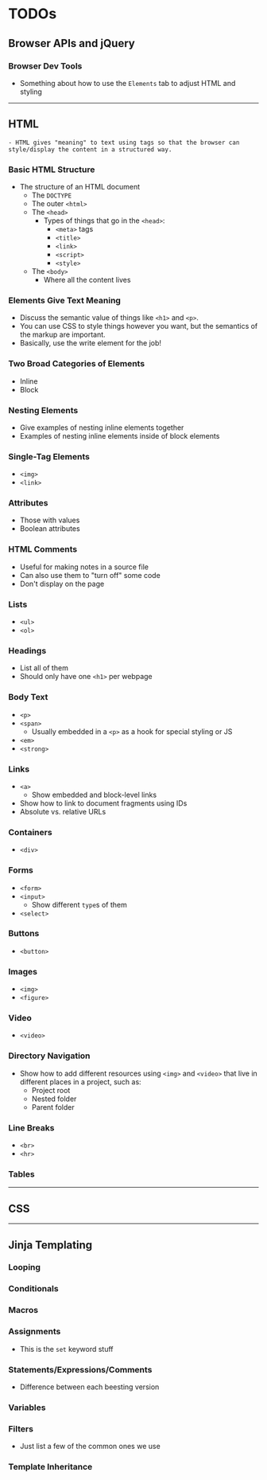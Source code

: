 # TODOs

## Browser APIs and jQuery


### Browser Dev Tools

-   Something about how to use the `Elements` tab to adjust HTML and styling

<hr>

## HTML

    - HTML gives "meaning" to text using tags so that the browser can style/display the content in a structured way.

### Basic HTML Structure

-   The structure of an HTML document
    -   The `DOCTYPE`
    -   The outer `<html>`
    -   The `<head>`
        -   Types of things that go in the `<head>`:
            -   `<meta>` tags
            -   `<title>`
            -   `<link>`
            -   `<script>`
            -   `<style>`
    -   The `<body>`
        -   Where all the content lives

### Elements Give Text Meaning

-   Discuss the semantic value of things like `<h1>` and `<p>`.
-   You can use CSS to style things however you want, but the semantics of the markup are important.
-   Basically, use the write element for the job!

### Two Broad Categories of Elements

-   Inline
-   Block

### Nesting Elements

-   Give examples of nesting inline elements together
-   Examples of nesting inline elements inside of block elements

### Single-Tag Elements

-   `<img>`
-   `<link>`

### Attributes

-   Those with values
-   Boolean attributes

### HTML Comments

-   Useful for making notes in a source file
-   Can also use them to "turn off" some code
-   Don't display on the page

### Lists

-   `<ul>`
-   `<ol>`

### Headings

-   List all of them
-   Should only have one `<h1>` per webpage

### Body Text

-   `<p>`
-   `<span>`
    -   Usually embedded in a `<p>` as a hook for special styling or JS
-   `<em>`
-   `<strong>`

### Links

-   `<a>`
    -   Show embedded and block-level links
-   Show how to link to document fragments using IDs
-   Absolute vs. relative URLs

### Containers

-   `<div>`

### Forms

-   `<form>`
-   `<input>`
    -   Show different `type`s of them
-   `<select>`

### Buttons

-   `<button>`

### Images

-   `<img>`
-   `<figure>`

### Video

-   `<video>`

### Directory Navigation

-   Show how to add different resources using `<img>` and `<video>` that live in different places in a project, such as:
    -   Project root
    -   Nested folder
    -   Parent folder

### Line Breaks

-   `<br>`
-   `<hr>`

### Tables

<hr>

## CSS

<hr>

## Jinja Templating

### Looping

### Conditionals

### Macros

### Assignments

-   This is the `set` keyword stuff

### Statements/Expressions/Comments

-   Difference between each beesting version

### Variables

### Filters

-   Just list a few of the common ones we use

### Template Inheritance

